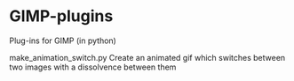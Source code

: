# GIMP-plugins
Plug-ins for GIMP (in python)


make_animation_switch.py
Create an animated gif which switches between two images with a dissolvence between them
